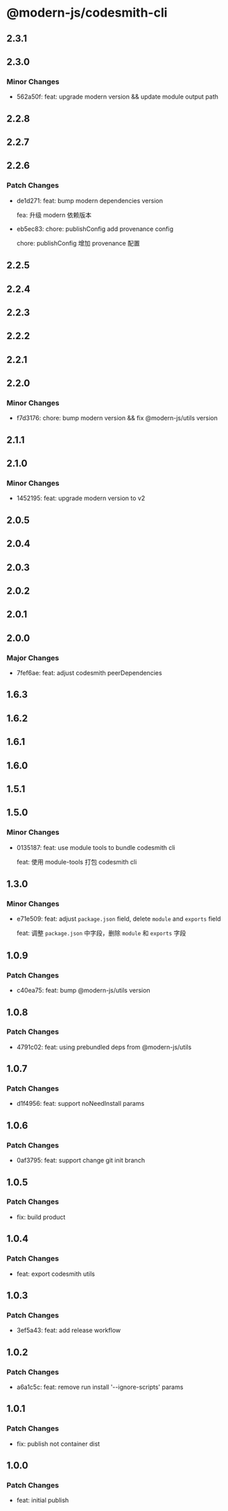 # @modern-js/codesmith-cli

## 2.3.1

## 2.3.0

### Minor Changes

- 562a50f: feat: upgrade modern version && update module output path

## 2.2.8

## 2.2.7

## 2.2.6

### Patch Changes

- de1d271: feat: bump modern dependencies version

  fea: 升级 modern 依赖版本

- eb5ec83: chore: publishConfig add provenance config

  chore: publishConfig 增加 provenance 配置

## 2.2.5

## 2.2.4

## 2.2.3

## 2.2.2

## 2.2.1

## 2.2.0

### Minor Changes

- f7d3176: chore: bump modern version && fix @modern-js/utils version

## 2.1.1

## 2.1.0

### Minor Changes

- 1452195: feat: upgrade modern version to v2

## 2.0.5

## 2.0.4

## 2.0.3

## 2.0.2

## 2.0.1

## 2.0.0

### Major Changes

- 7fef6ae: feat: adjust codesmith peerDependencies

## 1.6.3

## 1.6.2

## 1.6.1

## 1.6.0

## 1.5.1

## 1.5.0

### Minor Changes

- 0135187: feat: use module tools to bundle codesmith cli

  feat: 使用 module-tools 打包 codesmith cli

## 1.3.0

### Minor Changes

- e71e509: feat: adjust `package.json` field, delete `module` and `exports` field

  feat: 调整 `package.json` 中字段，删除 `module` 和 `exports` 字段

## 1.0.9

### Patch Changes

- c40ea75: feat: bump @modern-js/utils version

## 1.0.8

### Patch Changes

- 4791c02: feat: using prebundled deps from @modern-js/utils

## 1.0.7

### Patch Changes

- d1f4956: feat: support noNeedInstall params

## 1.0.6

### Patch Changes

- 0af3795: feat: support change git init branch

## 1.0.5

### Patch Changes

- fix: build product

## 1.0.4

### Patch Changes

- feat: export codesmith utils

## 1.0.3

### Patch Changes

- 3ef5a43: feat: add release workflow

## 1.0.2

### Patch Changes

- a6a1c5c: feat: remove run install '--ignore-scripts' params

## 1.0.1

### Patch Changes

- fix: publish not container dist

## 1.0.0

### Patch Changes

- feat: initial publish
